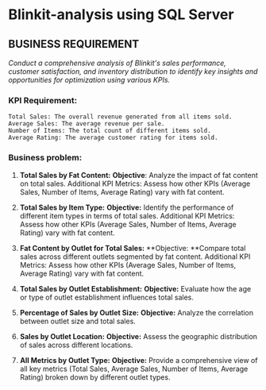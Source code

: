 # Blinkit-analysis using SQL Server

## BUSINESS REQUIREMENT
_Conduct a comprehensive analysis of Blinkit's sales performance, customer satisfaction, and inventory distribution to identify key insights and opportunities for optimization using various KPIs._

### KPI Requirement:
```
Total Sales: The overall revenue generated from all items sold.
Average Sales: The average revenue per sale.
Number of Items: The total count of different items sold.
Average Rating: The average customer rating for items sold.
```
### Business problem:
1. **Total Sales by Fat Content:**
	**Objective**: Analyze the impact of fat content on total sales.
	Additional KPI Metrics: Assess how other KPIs (Average Sales, Number of Items, Average Rating) vary with fat content.

2. **Total Sales by Item Type:**
	**Objective:** Identify the performance of different item types in terms of total sales.
	Additional KPI Metrics: Assess how other KPIs (Average Sales, Number of Items, Average Rating) vary with fat content.

3. **Fat Content by Outlet for Total Sales:**
	**Objective: **Compare total sales across different outlets segmented by fat content.
	Additional KPI Metrics: Assess how other KPIs (Average Sales, Number of Items, Average Rating) vary with fat content.

5. **Total Sales by Outlet Establishment:**
	**Objective:** Evaluate how the age or type of outlet establishment influences total sales.

6. **Percentage of Sales by Outlet Size:**
	**Objective:** Analyze the correlation between outlet size and total sales.
   
7. **Sales by Outlet Location:**
	**Objective:** Assess the geographic distribution of sales across different locations.
   
8. **All Metrics by Outlet Type:**
	**Objective:** Provide a comprehensive view of all key metrics (Total Sales, Average Sales, Number of 	Items, Average Rating) broken down by different outlet types.


